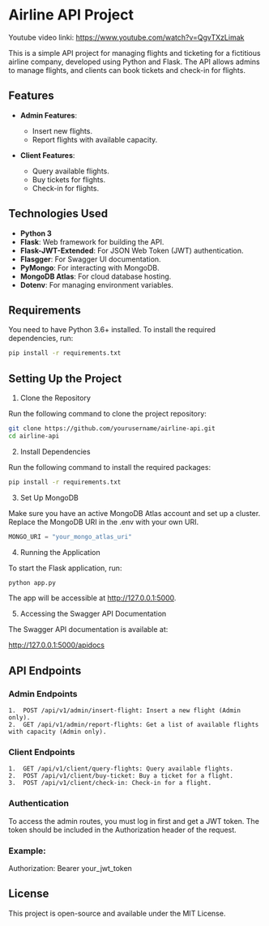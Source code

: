 # Airline API Project

Youtube video linki: https://www.youtube.com/watch?v=QgvTXzLimak


This is a simple API project for managing flights and ticketing for a fictitious airline company, developed using Python and Flask. The API allows admins to manage flights, and clients can book tickets and check-in for flights.

## Features
- **Admin Features**:
  - Insert new flights.
  - Report flights with available capacity.
  
- **Client Features**:
  - Query available flights.
  - Buy tickets for flights.
  - Check-in for flights.

## Technologies Used
- **Python 3**
- **Flask**: Web framework for building the API.
- **Flask-JWT-Extended**: For JSON Web Token (JWT) authentication.
- **Flasgger**: For Swagger UI documentation.
- **PyMongo**: For interacting with MongoDB.
- **MongoDB Atlas**: For cloud database hosting.
- **Dotenv**: For managing environment variables.

## Requirements
You need to have Python 3.6+ installed. To install the required dependencies, run:

```bash
pip install -r requirements.txt
```

## Setting Up the Project

1. Clone the Repository

Run the following command to clone the project repository:

```bash
git clone https://github.com/yourusername/airline-api.git
cd airline-api
```

2. Install Dependencies

Run the following command to install the required packages:

```bash
pip install -r requirements.txt
```

3. Set Up MongoDB

Make sure you have an active MongoDB Atlas account and set up a cluster. Replace the MongoDB URI in the .env with your own URI.

```python
MONGO_URI = "your_mongo_atlas_uri"
```

4. Running the Application

To start the Flask application, run:

```bash
python app.py

```
The app will be accessible at http://127.0.0.1:5000.

5. Accessing the Swagger API Documentation

The Swagger API documentation is available at:

http://127.0.0.1:5000/apidocs

## API Endpoints

### Admin Endpoints

	1.	POST /api/v1/admin/insert-flight: Insert a new flight (Admin only).
	2.	GET /api/v1/admin/report-flights: Get a list of available flights with capacity (Admin only).

### Client Endpoints

	1.	GET /api/v1/client/query-flights: Query available flights.
	2.	POST /api/v1/client/buy-ticket: Buy a ticket for a flight.
	3.	POST /api/v1/client/check-in: Check-in for a flight.

### Authentication

To access the admin routes, you must log in first and get a JWT token. The token should be included in the Authorization header of the request.

### Example:

Authorization: Bearer your_jwt_token

## License

This project is open-source and available under the MIT License.

